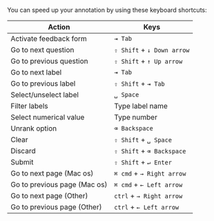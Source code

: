 You can speed up your annotation by using these keyboard shortcuts:

| Action                       | Keys                       |
| ---------------------------- | -------------------------- |
| Activate feedback form       | `⇥ Tab`                    |
| Go to next question          | `⇧ Shift` + `↓ Down arrow` |
| Go to previous question      | `⇧ Shift` + `↑ Up arrow`   |
| Go to next label             | `⇥ Tab`                    |
| Go to previous label         | `⇧ Shift` + `⇥ Tab`        |
| Select/unselect label        | `␣ Space`                  |
| Filter labels                | Type label name            |
| Select numerical value       | Type number                |
| Unrank option                | `⌫ Backspace`              |
| Clear                        | `⇧ Shift` + `␣ Space`      |
| Discard                      | `⇧ Shift` + `⌫ Backspace`  |
| Submit                       | `⇧ Shift` + `↵ Enter`      |
| Go to next page (Mac os)     | `⌘ cmd` + `→ Right arrow`  |
| Go to previous page (Mac os) | `⌘ cmd` + `← Left arrow`   |
| Go to next page (Other)      | `ctrl` + `→ Right arrow`   |
| Go to previous page (Other)  | `ctrl` + `← Left arrow`    |
